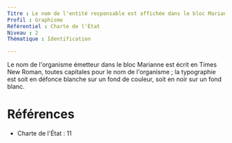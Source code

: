 ```yaml
---
Titre : Le nom de l'entité responsable est affichée dans le bloc Marianne avec la typographie définie par la Charte Internet.
Profil : Graphisme
Référentiel : Charte de l'État
Niveau : 2
Thématique : Identification

---
```

Le nom de l'organisme émetteur dans le bloc Marianne est écrit en Times New Roman, toutes capitales pour le nom de l'organisme ; la typographie est soit en défonce blanche sur un fond de couleur, soit en noir sur un fond blanc.

# Références

*   Charte de l'État : 11